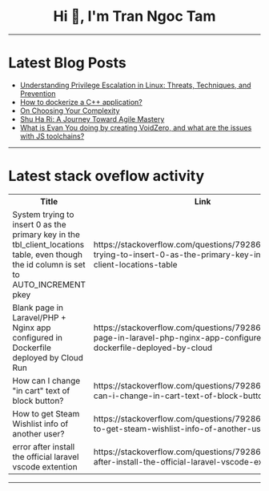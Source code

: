 <h1 align="center">Hi 👋, I'm Tran Ngoc Tam</h1>

---

# Latest Blog Posts 
<!-- BLOG-POST-LIST:START -->
- [Understanding Privilege Escalation in Linux: Threats, Techniques, and Prevention](https://dev.to/iammikeade/understanding-privilege-escalation-in-linux-threats-techniques-and-prevention-3613)
- [How to dockerize a C++ application?](https://dev.to/pikotutorial/how-to-dockerize-a-c-application-2mea)
- [On Choosing Your Complexity](https://dev.to/jeastham1993/on-choosing-your-complexity-1k6n)
- [Shu Ha Ri: A Journey Toward Agile Mastery](https://dev.to/onepoint/shu-ha-ri-a-journey-toward-agile-mastery-18nh)
- [What is Evan You doing by creating VoidZero, and what are the issues with JS toolchains?](https://dev.to/fupeng_wang/what-is-evan-you-doing-by-creating-voidzero-and-what-are-the-issues-with-js-toolchains-149p)
<!-- BLOG-POST-LIST:END -->

---

# Latest stack oveflow activity
<table>
  <tr><th>Title</th><th>Link</th></tr>
  <!-- STACKOVERFLOW:START --><tr><td>System trying to insert 0 as the primary key in the tbl_client_locations table, even though the id column is set to AUTO_INCREMENT pkey</td><td>https://stackoverflow.com/questions/79286863/system-trying-to-insert-0-as-the-primary-key-in-the-tbl-client-locations-table</td></tr><tr><td>Blank page in Laravel/PHP + Nginx app configured in Dockerfile deployed by Cloud Run</td><td>https://stackoverflow.com/questions/79286600/blank-page-in-laravel-php-nginx-app-configured-in-dockerfile-deployed-by-cloud</td></tr><tr><td>How can I change &quot;in cart&quot; text of block button?</td><td>https://stackoverflow.com/questions/79286560/how-can-i-change-in-cart-text-of-block-button</td></tr><tr><td>How to get Steam Wishlist info of another user?</td><td>https://stackoverflow.com/questions/79286532/how-to-get-steam-wishlist-info-of-another-user</td></tr><tr><td>error after install the official laravel vscode extention</td><td>https://stackoverflow.com/questions/79286467/error-after-install-the-official-laravel-vscode-extention</td></tr><!-- STACKOVERFLOW:END -->
</table>

---


